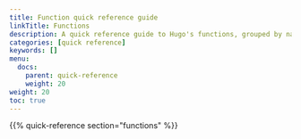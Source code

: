 ```yaml
---
title: Function quick reference guide
linkTitle: Functions
description: A quick reference guide to Hugo's functions, grouped by namespace. Aliases, if any, appear in parentheses to the right of the function name.
categories: [quick reference]
keywords: []
menu:
  docs:
    parent: quick-reference
    weight: 20
weight: 20
toc: true
---
```


{{% quick-reference section="functions" %}}
